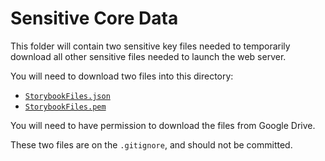 # Sensitive Core Data

This folder will contain two sensitive key files needed to temporarily download
all other sensitive files needed to launch the web server.

You will need to download two files into this directory:

 - [`StorybookFiles.json`](https://drive.google.com/file/d/1HVrLbauaq_3jEqMXVs9yUFw0UIGSiPDP/view?usp=sharing)
 - [`StorybookFiles.pem`](https://drive.google.com/file/d/14r0GyoITrOjcbVH_RaezkB8TL7gzBTfR/view?usp=sharing)

You will need to have permission to download the files from Google Drive.

These two files are on the `.gitignore`, and should not be committed. 